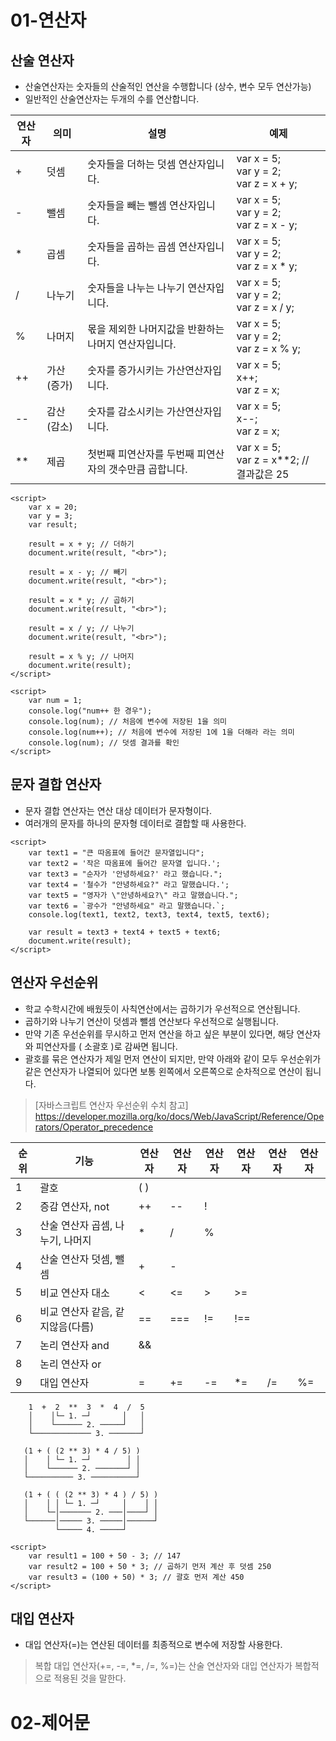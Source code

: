 # 01-연산자
## 산술 연산자
+ 산술연산자는 숫자들의 산술적인 연산을 수행합니다 (상수, 변수 모두 연산가능)
+ 일반적인 산술연산자는 두개의 수를 연산합니다.

| 연산자 | 의미 | 설명 | 예제 |
|------|---|---|---|
| + | 덧셈 | 숫자들을 더하는 덧셈 연산자입니다. |var x = 5; <br> var y = 2; <br> var z = x + y; |
| - | 뺄셈 | 숫자들을 빼는 뺄셈 연산자입니다. | var x = 5; <br> var y = 2; <br> var z = x - y; |
| * | 곱셈 | 숫자들을 곱하는 곱셈 연산자입니다. | var x = 5; <br> var y = 2; <br> var z = x * y; |
| / | 나누기 | 숫자들을 나누는 나누기 연산자입니다. | var x = 5; <br> var y = 2; <br> var z = x / y; |
| % | 나머지 | 몫을 제외한 나머지값을 반환하는 나머지 연산자입니다. | var x = 5; <br> var y = 2; <br> var z = x % y; |
| ++ | 가산(증가) | 숫자를 증가시키는 가산연산자입니다. | var x = 5; <br> x++; <br> var z = x; |
| -- | 감산(감소) | 숫자를 감소시키는 가산연산자입니다. | var x = 5; <br> x--; <br> var z = x; |
| ** | 제곱 | 첫번째 피연산자를 두번째 피연산자의 갯수만큼 곱합니다. | var x = 5; <br> var z = x**2; // 결과값은 25 |

````
<script>
    var x = 20;
    var y = 3;
    var result;

    result = x + y; // 더하기
    document.write(result, "<br>");

    result = x - y; // 빼기
    document.write(result, "<br>");

    result = x * y; // 곱하기
    document.write(result, "<br>");

    result = x / y; // 나누기
    document.write(result, "<br>");

    result = x % y; // 나머지
    document.write(result);
</script>
````

````
<script>
    var num = 1;
    console.log("num++ 한 경우");
    console.log(num); // 처음에 변수에 저장된 1을 의미
    console.log(num++); // 처음에 변수에 저장된 1에 1을 더해라 라는 의미
    console.log(num); // 덧셈 결과를 확인
</script>
````

## 문자 결합 연산자
+ 문자 결합 연산자는 연산 대상 데이터가 문자형이다. 
+ 여러개의 문자를 하나의 문자형 데이터로 결합할 때 사용한다.

````
<script>
    var text1 = "큰 따옴표에 들어간 문자열입니다";
    var text2 = '작은 따옴표에 들어간 문자열 입니다.';
    var text3 = "순자가 '안녕하세요?' 라고 했습니다.";
    var text4 = '철수가 "안녕하세요?" 라고 말했습니다.';
    var text5 = "영자가 \"안녕하세요?\" 라고 말했습니다.";
    var text6 = `광수가 "안녕하세요" 라고 말했습니다.`;
    console.log(text1, text2, text3, text4, text5, text6);

    var result = text3 + text4 + text5 + text6;
    document.write(result);
</script>
````

## 연산자 우선순위
+ 학교 수학시간에 배웠듯이 사칙연산에서는 곱하기가 우선적으로 연산됩니다.
+ 곱하기와 나누기 연산이 덧셈과 뺄셈 연산보다 우선적으로 실행됩니다.
+ 만약 기존 우선순위를 무시하고 먼저 연산을 하고 싶은 부분이 있다면, 해당 연산자와 피연산자를 ( 소괄호 )로 감싸면 됩니다.
+ 괄호를 묶은 연산자가 제일 먼저 연산이 되지만, 만약 아래와 같이 모두 우선순위가 같은 연산자가 나열되어 있다면 보통 왼쪽에서 오른쪽으로 순차적으로 연산이 됩니다.

> [자바스크립트 연산자 우선순위 수치 참고] <https://developer.mozilla.org/ko/docs/Web/JavaScript/Reference/Operators/Operator_precedence>


| 순위 | 기능 | 연산자 | 연산자 | 연산자 | 연산자 | 연산자 | 연산자 |
|------|---|---|---|---|---|---|---|
| 1 | 괄호 | ( ) | | | | | |
| 2 | 증감 연산자, not | ++ | -- | ! | | | |
| 3 | 산술 연산자 곱셈, 나누기, 나머지 | * | / | % | | | |
| 4 | 산술 연산자 덧셈, 뺄셈 | + | - |  | | | |
| 5 | 비교 연산자 대소 | < | <= | > | >= | | |
| 6 | 비교 연산자 같음, 같지않음(다름) | == | === | != | !== | | |
| 7 | 논리 연산자 and | && | | | | | |
| 8 | 논리 연산자 or | || | | | | | |
| 9 | 대입 연산자 | = | += | -= | *= | /= | %= | | |

````
    1  +  2  **  3  *  4  /  5
    │    │└─ 1. ─┘       │   │
    │    └────── 2. ─────┘   │
    └───────────── 3. ───────┘

````

````
   (1 + ( (2 ** 3) * 4 / 5) ) 
   │    │ └─ 1. ─┘        │ │
   │    └────── 2. ───────┘ │
   └────────── 3. ──────────┘
````

````
   (1 + ( ( (2 ** 3) * 4 ) / 5) )
   │    │ │ └─ 1. ─┘     │    │ │
   │    └─│─────── 2. ───│────┘ │
   └──────│───── 3. ─────│──────┘
          └───── 4. ─────┘
````

````
<script>
    var result1 = 100 + 50 - 3; // 147
    var result2 = 100 + 50 * 3; // 곱하기 먼저 계산 후 덧셈 250
    var result3 = (100 + 50) * 3; // 괄호 먼저 계산 450
</script>
````

## 대입 연산자
+ 대입 연산자(=)는 연산된 데이터를 최종적으로 변수에 저장할 사용한다.
> 복합 대입 연산자(+=, -=, *=, /=, %=)는 
> 산술 연산자와 대입 연산자가 복합적으로 적용된 것을 말한다.



# 02-제어문